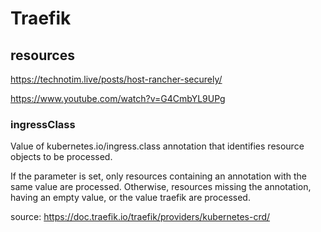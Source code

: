 # Traefik

## resources

https://technotim.live/posts/host-rancher-securely/

https://www.youtube.com/watch?v=G4CmbYL9UPg


### ingressClass
Value of kubernetes.io/ingress.class annotation that identifies resource objects to be processed.

If the parameter is set, only resources containing an annotation with the same value are processed. Otherwise, resources missing the annotation, having an empty value, or the value traefik are processed.

source: https://doc.traefik.io/traefik/providers/kubernetes-crd/